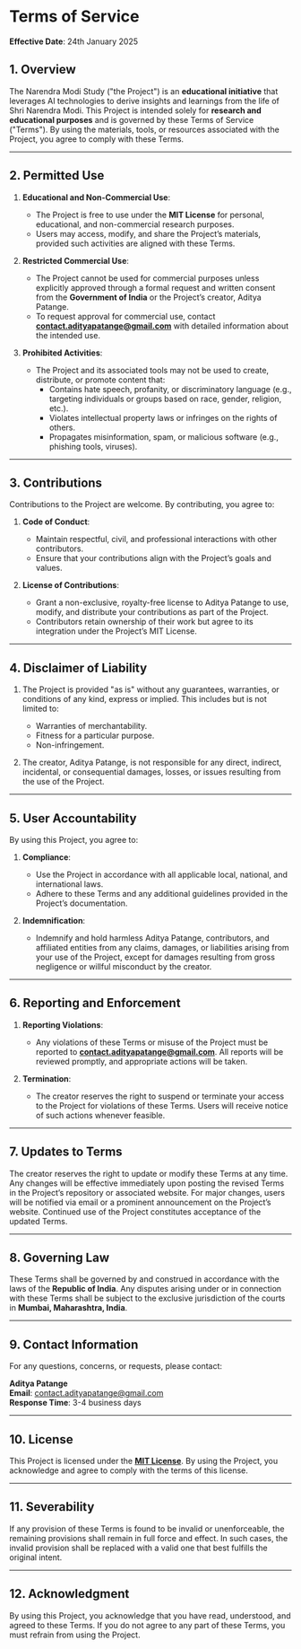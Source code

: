 # Terms of Service

**Effective Date**: 24th January 2025

## 1. Overview

The Narendra Modi Study ("the Project") is an **educational initiative** that leverages AI technologies to derive insights and learnings from the life of Shri Narendra Modi. This Project is intended solely for **research and educational purposes** and is governed by these Terms of Service ("Terms"). By using the materials, tools, or resources associated with the Project, you agree to comply with these Terms.

---

## 2. Permitted Use

1. **Educational and Non-Commercial Use**:
   - The Project is free to use under the **MIT License** for personal, educational, and non-commercial research purposes.
   - Users may access, modify, and share the Project’s materials, provided such activities are aligned with these Terms.

2. **Restricted Commercial Use**:
   - The Project cannot be used for commercial purposes unless explicitly approved through a formal request and written consent from the **Government of India** or the Project’s creator, Aditya Patange.
   - To request approval for commercial use, contact **[contact.adityapatange@gmail.com](mailto:contact.adityapatange@gmail.com)** with detailed information about the intended use.

3. **Prohibited Activities**:
   - The Project and its associated tools may not be used to create, distribute, or promote content that:
     - Contains hate speech, profanity, or discriminatory language (e.g., targeting individuals or groups based on race, gender, religion, etc.).
     - Violates intellectual property laws or infringes on the rights of others.
     - Propagates misinformation, spam, or malicious software (e.g., phishing tools, viruses).

---

## 3. Contributions

Contributions to the Project are welcome. By contributing, you agree to:

1. **Code of Conduct**:
   - Maintain respectful, civil, and professional interactions with other contributors.
   - Ensure that your contributions align with the Project’s goals and values.

2. **License of Contributions**:
   - Grant a non-exclusive, royalty-free license to Aditya Patange to use, modify, and distribute your contributions as part of the Project.
   - Contributors retain ownership of their work but agree to its integration under the Project’s MIT License.

---

## 4. Disclaimer of Liability

1. The Project is provided "as is" without any guarantees, warranties, or conditions of any kind, express or implied. This includes but is not limited to:
   - Warranties of merchantability.
   - Fitness for a particular purpose.
   - Non-infringement.

2. The creator, Aditya Patange, is not responsible for any direct, indirect, incidental, or consequential damages, losses, or issues resulting from the use of the Project.

---

## 5. User Accountability

By using this Project, you agree to:

1. **Compliance**:
   - Use the Project in accordance with all applicable local, national, and international laws.
   - Adhere to these Terms and any additional guidelines provided in the Project’s documentation.

2. **Indemnification**:
   - Indemnify and hold harmless Aditya Patange, contributors, and affiliated entities from any claims, damages, or liabilities arising from your use of the Project, except for damages resulting from gross negligence or willful misconduct by the creator.

---

## 6. Reporting and Enforcement

1. **Reporting Violations**:
   - Any violations of these Terms or misuse of the Project must be reported to **[contact.adityapatange@gmail.com](mailto:contact.adityapatange@gmail.com)**. All reports will be reviewed promptly, and appropriate actions will be taken.

2. **Termination**:
   - The creator reserves the right to suspend or terminate your access to the Project for violations of these Terms. Users will receive notice of such actions whenever feasible.

---

## 7. Updates to Terms

The creator reserves the right to update or modify these Terms at any time. Any changes will be effective immediately upon posting the revised Terms in the Project’s repository or associated website. For major changes, users will be notified via email or a prominent announcement on the Project’s website. Continued use of the Project constitutes acceptance of the updated Terms.

---

## 8. Governing Law

These Terms shall be governed by and construed in accordance with the laws of the **Republic of India**. Any disputes arising under or in connection with these Terms shall be subject to the exclusive jurisdiction of the courts in **Mumbai, Maharashtra, India**.

---

## 9. Contact Information

For any questions, concerns, or requests, please contact:

**Aditya Patange**  
**Email**: [contact.adityapatange@gmail.com](mailto:contact.adityapatange@gmail.com)  
**Response Time**: 3-4 business days  

---

## 10. License

This Project is licensed under the **[MIT License](/narendra-modi-study/LICENSE)**. By using the Project, you acknowledge and agree to comply with the terms of this license.

---

## 11. Severability

If any provision of these Terms is found to be invalid or unenforceable, the remaining provisions shall remain in full force and effect. In such cases, the invalid provision shall be replaced with a valid one that best fulfills the original intent.

---

## 12. Acknowledgment

By using this Project, you acknowledge that you have read, understood, and agreed to these Terms. If you do not agree to any part of these Terms, you must refrain from using the Project.

